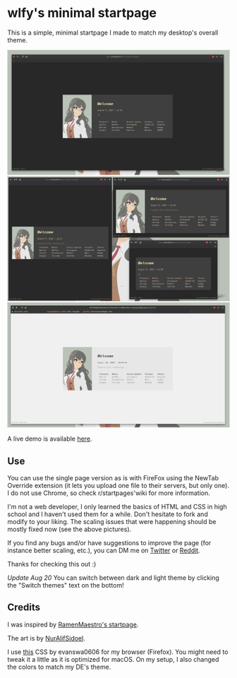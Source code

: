 # wlfy's minimal startpage
This is a simple, minimal startpage I made to match my desktop's overall theme.

![Fullscreen view](assets/img/fs.png) ![Responsive view](assets/img/responsive.png)
![Light theme](assets/img/light.png)

A live demo is available [here](https://wolfiy.gitlab.io/wlfys-minimal-startpage/).

## Use
You can use the single page version as is with FireFox using the NewTab Override extension (it lets you upload one file to their servers, but only one). I do not use Chrome, so check r/startpages'wiki for more information.

I'm not a web developer, I only learned the basics of HTML and CSS in high school and I haven't used them for a while. Don't hesitate to fork and modify to your liking. The scaling issues that were happening should be mostly fixed now (see the above pictures).

If you find any bugs and/or have suggestions to improve the page (for instance better scaling, etc.), you can DM me on [Twitter](https://twitter.com/wolfiiy) or [Reddit](https://www.reddit.com/user/Wolfiy/).

Thanks for checking this out :)

_Update Aug 20_
You can switch between dark and light theme by clicking the "Switch themes" text on the bottom!

## Credits
I was inspired by [RamenMaestro's startpage](https://github.com/RamenMaestro/startpage).

The art is by [NurAlifSidoel](https://www.deviantart.com/nuralifsidoel/art/Futaba-Rio-Seishun-Buta-Yarou-Vector-778405449).

I use [this](https://github.com/evanswa0606/firefox-simpletheme) CSS by evanswa0606 for my browser (Firefox). You might need to tweak it a little as it is optimized for macOS. On my setup, I also changed the colors to match my DE's theme.